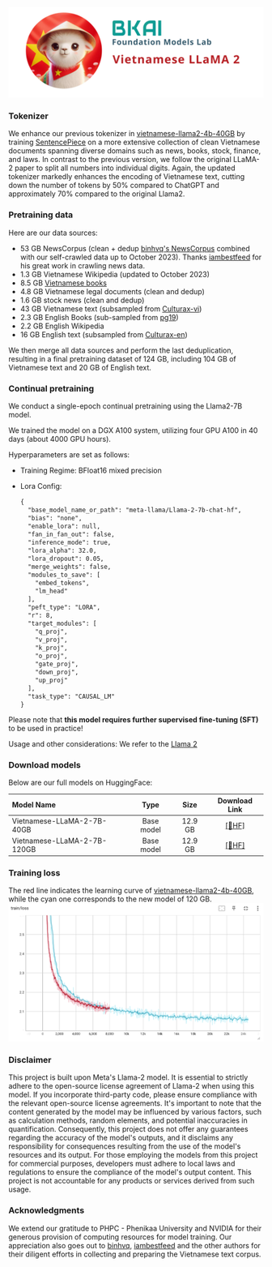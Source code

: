 <p align="center">
    <br>
    <img src="banner.png" width="800"/>
    <br>
</p>

### Tokenizer
We enhance our previous tokenizer in [vietnamese-llama2-4b-40GB](https://huggingface.co/bkai-foundation-models/vietnamese-llama2-7b-40GB) by training [SentencePiece](https://github.com/google/sentencepiece) on a more extensive collection of clean Vietnamese documents spanning diverse domains such as news, books, stock, finance, and laws. In contrast to the previous version, we follow the original LLaMA-2 paper to split all numbers into individual digits. Again, the updated tokenizer markedly enhances the encoding of Vietnamese text, cutting down the number of tokens by 50% compared to ChatGPT and approximately 70% compared to the original Llama2.

### Pretraining data
Here are our data sources:
- 53 GB  NewsCorpus (clean + dedup [binhvq's NewsCorpus](https://github.com/binhvq/news-corpus) combined with our self-crawled data up to October 2023). Thanks [iambestfeed](https://huggingface.co/iambestfeed) for his great work in crawling news data.
- 1.3 GB Vietnamese Wikipedia (updated to October 2023)
- 8.5 GB [Vietnamese books](https://www.kaggle.com/datasets/iambestfeeder/10000-vietnamese-books)
- 4.8 GB Vietnamese legal documents (clean and dedup)
- 1.6 GB stock news (clean and dedup)
- 43 GB Vietnamese text (subsampled from [Culturax-vi](https://huggingface.co/papers/2309.09400))
- 2.3 GB English Books (sub-sampled from [pg19](https://huggingface.co/datasets/pg19))
- 2.2 GB English Wikipedia
- 16 GB English text (subsampled from [Culturax-en](https://huggingface.co/papers/2309.09400))

We then merge all data sources and perform the last deduplication, resulting in a final pretraining dataset of 124 GB, including 104 GB of Vietnamese text and 20 GB of English text.

### Continual pretraining
We conduct a single-epoch continual pretraining using the Llama2-7B model.

We trained the model on a DGX A100 system, utilizing four GPU A100 in 40 days (about 4000 GPU hours). 

Hyperparameters are set as follows:
- Training Regime: BFloat16 mixed precision
- Lora Config: 
  
  ```
  {
    "base_model_name_or_path": "meta-llama/Llama-2-7b-chat-hf",
    "bias": "none",
    "enable_lora": null,
    "fan_in_fan_out": false,
    "inference_mode": true,
    "lora_alpha": 32.0,
    "lora_dropout": 0.05,
    "merge_weights": false,
    "modules_to_save": [
      "embed_tokens",
      "lm_head"
    ],
    "peft_type": "LORA",
    "r": 8,
    "target_modules": [
      "q_proj",
      "v_proj",
      "k_proj",
      "o_proj",
      "gate_proj",
      "down_proj",
      "up_proj"
    ],
    "task_type": "CAUSAL_LM"
  }
  
  ```

Please note that **this model requires further supervised fine-tuning (SFT)** to be used in practice!

Usage and other considerations: We refer to the [Llama 2](https://github.com/facebookresearch/llama)

### Download models
Below are our full models on HuggingFace:

| Model Name            |       Type        |  Size   |                        Download Link                         |
| :-------------------- | :---------------: | :-----: | :----------------------------------------------------------: | 
| Vietnamese-LLaMA-2-7B-40GB | Base model | 12.9 GB | [[🤗HF]](https://huggingface.co/bkai-foundation-models/vietnamese-llama2-7b-40GB) | 
| Vietnamese-LLaMA-2-7B-120GB | Base model | 12.9 GB | [[🤗HF]](https://huggingface.co/bkai-foundation-models/vietnamese-llama2-7b-120GB)| 

### Training loss 
The red line indicates the learning curve of [vietnamese-llama2-4b-40GB](https://huggingface.co/bkai-foundation-models/vietnamese-llama2-7b-40GB), while the cyan one corresponds to the new model of 120 GB.
<img src="plot.png" alt="Training Loss Curve"/>

### Disclaimer

This project is built upon Meta's Llama-2 model. It is essential to strictly adhere to the open-source license agreement of Llama-2 when using this model. If you incorporate third-party code, please ensure compliance with the relevant open-source license agreements.
It's important to note that the content generated by the model may be influenced by various factors, such as calculation methods, random elements, and potential inaccuracies in quantification. Consequently, this project does not offer any guarantees regarding the accuracy of the model's outputs, and it disclaims any responsibility for consequences resulting from the use of the model's resources and its output.
For those employing the models from this project for commercial purposes, developers must adhere to local laws and regulations to ensure the compliance of the model's output content. This project is not accountable for any products or services derived from such usage.

### Acknowledgments

We extend our gratitude to PHPC - Phenikaa University and NVIDIA for their generous provision of computing resources for model training. Our appreciation also goes out to [binhvq](https://github.com/binhvq/news-corpus), [iambestfeed](https://huggingface.co/iambestfeed) and the other authors for their diligent efforts in collecting and preparing the Vietnamese text corpus.
